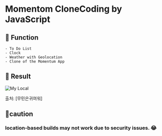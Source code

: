 # Momentom CloneCoding by JavaScript 


## 📝 Function

    - To Do List
    - Clock
    - Weather with Geolocation
    - Clone of the Momentum App

## 📝 Result

![My Local](/uploads/1848994ad25765da30fa8ef3684c67bc/캡처.PNG)

출처:  [무민은귀여워]

## 📝caution

### location-based builds may not work due to security issues. 😂